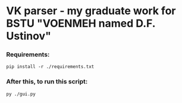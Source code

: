 # VK parser - my graduate work for BSTU "VOENMEH named D.F. Ustinov"

### Requirements:
``pip install -r ./requirements.txt``

### After this, to run this script: 
``py ./gui.py``

